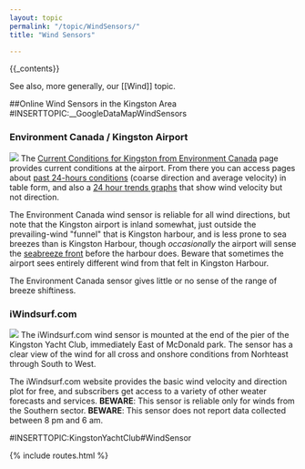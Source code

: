 ```yaml
---
layout: topic
permalink: "/topic/WindSensors/"
title: "Wind Sensors"

---
```


{{_contents}}

See also, more generally, our [[Wind]] topic.

##Online Wind Sensors in the Kingston Area
#INSERTTOPIC:__GoogleDataMapWindSensors
<h3>Environment Canada / Kingston Airport</h3>
<a href="http://weatheroffice.ec.gc.ca/city/pages/on-69_metric_e.html"><img class="floatleft" border="0" src="http://k7waterfront.org/Images/AirportGraph.jpg"></a>
The <a href="http://weatheroffice.ec.gc.ca/city/pages/on-69_metric_e.html">Current Conditions for Kingston from Environment Canada</a> page provides current conditions at the airport.  From there you can access pages about <a href="http://weatheroffice.ec.gc.ca/trends_table/pages/ygk_metric_e.html">past 24-hours conditions</a> (coarse direction and average velocity) in table form, and also a <a href="http://weatheroffice.ec.gc.ca/forecast/trends_graph_e.html?ygk&unit=m">24 hour trends graphs</a> that show wind velocity but not direction.
<p>The Environment Canada wind sensor is reliable for all wind directions, but note that the Kingston airport is inland somewhat, just outside the prevailing-wind "funnel" that is Kingston harbour, and is less prone to sea breezes than is Kingston Harbour, though <i>occasionally</i> the airport will sense the <a href="http://marine.rutgers.edu/cool/seabreeze/tutorial.html">seabreeze front</a> before the harbour does.  Beware that sometimes the airport sees entirely different wind from that felt in Kingston Harbour.
<p>The Environment Canada sensor gives little or no sense of the range of breeze shiftiness.

<h3>iWindsurf.com</h3>
<a href="http://www.iwindsurf.com/windandwhere.iws?siteID=121"><img class="floatleft" src="http://k7waterfront.org/Images/iWindsurfGraph.jpg"></a>
The iWindsurf.com wind sensor is mounted at the end of the pier of the Kingston Yacht Club, immediately East of McDonald park. The sensor has a clear view of the wind for all cross and onshore conditions from Norhteast through South to West.

The iWindsurf.com website provides the basic wind velocity and direction plot for free, and subscribers get access to a variety of other weater forecasts and services.
<b>BEWARE</b>: This sensor is reliable only for winds from the Southern sector.
<b>BEWARE</b>: This sensor does not report data collected between 8 pm and 6 am.

#INSERTTOPIC:KingstonYachtClub#WindSensor

{% include routes.html %}

